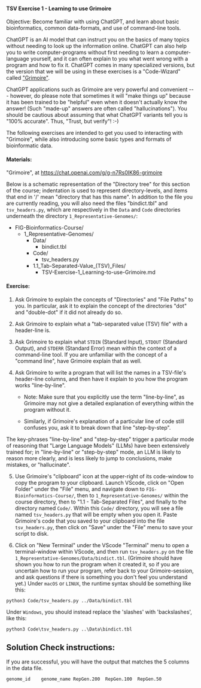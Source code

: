 #### TSV Exercise 1 - Learning to use Grimoire

Objective: Become familiar with using ChatGPT, and learn about basic bioinformatics, common data-formats, and use of command-line tools.
 
ChatGPT is an AI model that can instruct you on the basics of many topics without needing to look up the information online. ChatGPT can also help you to write computer-programs without first needing to learn a computer-language yourself, and it can often explain to you what went wrong with a program and how to fix it. ChatGPT comes in many specialized versions, but the version that we will be using in these exercises is a "Code-Wizard" called ["Grimoire"](https://chat.openai.com/g/g-n7Rs0IK86-grimoire/).

ChatGPT applications such as Grimoire are very powerful and convenient --- however, do please note that sometimes it will "make things up" because it has been trained to be "helpful" even when it doesn't actually know the answer! (Such "made-up" answers are often called "hallucinations"). You should be cautious about assuming that what ChatGPT variants tell you is "100% accurate".
Thus, "Trust, but verify"! :-)

The following exercises are intended to get you used to interacting with "Grimoire", while also introducing some basic types and formats of bioinformatic data.

#### Materials: 

"Grimoire", at <https://chat.openai.com/g/g-n7Rs0IK86-grimoire>

Below is a schematic representation of the "Directory tree" for this section of the course; indentation is used to represent directory-levels, and items that end in '/' mean "directory that has this name". In addition to the file you are currently reading, you will also need the files "bindict.tbl" and `tsv_headers.py`,
which are respectively in the `Data` and `Code` directories underneath the directory
`1_Representative-Genomes/`:

* FIG-Bioinformatics-Course/
    * 1_Representative-Genomes/
        * Data/
            * bindict.tbl
        * Code/
            * tsv_headers.py
        * 1.1_Tab-Separated-Value_(TSV)_Files/
            * TSV-Exercise-1_Learning-to-use-Grimoire.md


#### Exercise: 

1. Ask Grimoire to explain the concepts of "Directories" and "File Paths" to you. In particular, ask it to explain the concept of the directories "dot" and "double-dot" if it did not already do so.

2. Ask Grimoire to explain what a "tab-separated value (TSV) file" with a header-line is.

3. Ask Grimoire to explain what `STDIN` (Standard Input), `STDOUT` (Standard Output), and `STDERR` (Standard Error) mean within the context of a command-line tool. If you are unfamiliar with the concept of a "command line", have Grimoire explain that as well.

4. Ask Grimoire to write a program that will list the names in a TSV-file's header-line columns, and then have it explain to you how the program works "line-by-line".
    * Note: Make sure that you explicitly use the term "line-by-line", as Grimoire may not give a detailed explanation of everything within the program without it.

    * Similarly, if Grimoire's explanation of a particular line of code
    still confuses you, ask it to break down that line "step-by-step".

The key-phrases "line-by-line" and "step-by-step" trigger a particular mode of reasoning that "Large Language Models" (LLMs) have been extensively trained for; in "line-by-line" or "step-by-step" mode, an LLM is likely to reason more clearly, and is less likely to jump to conclusions, make mistakes, or "hallucinate".

5. Use Grimoire's "clipboard" icon at the upper-right of its code-window to copy the program to your clipboard. Launch VScode, click on "Open Folder" under the "File" menu, and navigate down to `FIG-Bioinformatics-Course/`, then to `1_Representative-Genomes/` within the course directory, then to "1.1 - Tab-Separated Files", and finally to the directory named `Code/`. Within this `Code/` directory, you will see a file named `tsv_headers.py` that will be empty when you open it. Paste Grimoire's code that you saved to your clipboard into the file `tsv_headers.py`, then click on "Save" under the "File" menu to save your script to disk. 

6. Click on "New Terminal" under the VScode "Terminal" menu to open a terminal-window within VScode, and then run `tsv_headers.py` on the file `1_Representative-Genomes/Data/bindict.tbl`. (Grimoire should have shown you how to run the program when it created it, so if you are uncertain how to run your program, refer back to your Grimoire-session, and ask questions if there is something you don't feel you understand yet.) Under `macOS` or `LINUX`, the runtime syntax should be something like this:

``` python3 Code/tsv_headers.py ../Data/bindict.tbl ```

Under `Windows`, you should instead replace the 'slashes' with 'backslashes', like this:

``` python3 Code\tsv_headers.py ..\Data\bindict.tbl ```

## Solution Check instructions:
If you are successful, you will have the output that matches the 5 columns in the data file.

```genome_id	genome_name	RepGen.200	RepGen.100	RepGen.50```
